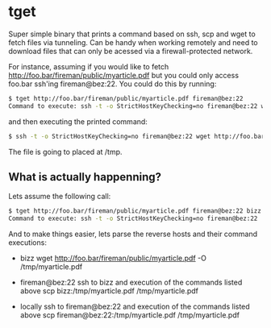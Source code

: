 # tget
Super simple binary that prints a command based on ssh, scp and wget to fetch files via tunneling. Can be handy when working remotely and need to download files that can only be acessed via a firewall-protected network.

For instance, assuming if you would like to fetch http://foo.bar/fireman/public/myarticle.pdf but you could only access foo.bar ssh'ing fireman@bez:22. You could do this by running:

```sh
$ tget http://foo.bar/fireman/public/myarticle.pdf fireman@bez:22
Command to execute: ssh -t -o StrictHostKeyChecking=no fireman@bez:22 wget http://foo.bar/fireman/public/myarticle.pdf -O /tmp/myarticle.pdf; scp fireman@bez:22:/tmp/myarticle.pdf /tmp/myarticle.pdf
```

and then executing the printed command:

```sh
$ ssh -t -o StrictHostKeyChecking=no fireman@bez:22 wget http://foo.bar/fireman/public/myarticle.pdf -O /tmp/myarticle.pdf; scp fireman@bez:22:/tmp/myarticle.pdf /tmp/myarticle.pdf
```

The file is going to placed at /tmp.

## What is actually happenning?

Lets assume the following call:

```sh
$ tget http://foo.bar/fireman/public/myarticle.pdf fireman@bez:22 bizz
Command to execute: ssh -t -o StrictHostKeyChecking=no fireman@bez:22 'ssh -t -o StrictHostKeyChecking=no bizz wget http://foo.bar/fireman/public/myarticle.pdf -O /tmp/myarticle.pdf; scp bizz:/tmp/myarticle.pdf /tmp/myarticle.pdf'; scp fireman@bez:22:/tmp/myarticle.pdf /tmp/myarticle.pdf
```

And to make things easier, lets parse the reverse hosts and their command executions:

* bizz
wget http://foo.bar/fireman/public/myarticle.pdf -O /tmp/myarticle.pdf

* fireman@bez:22
ssh to bizz and execution of the commands listed above
scp bizz:/tmp/myarticle.pdf /tmp/myarticle.pdf

* locally
ssh to fireman@bez:22 and execution of the commands listed above
scp fireman@bez:22:/tmp/myarticle.pdf /tmp/myarticle.pdf
